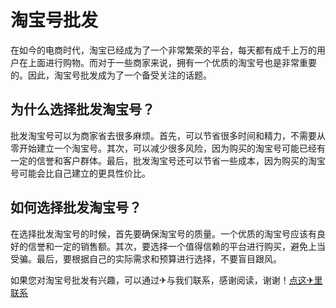 # 淘宝号批发

在如今的电商时代，淘宝已经成为了一个非常繁荣的平台，每天都有成千上万的用户在上面进行购物。而对于一些商家来说，拥有一个优质的淘宝号也是非常重要的。因此，淘宝号批发成为了一个备受关注的话题。

## 为什么选择批发淘宝号？

批发淘宝号可以为商家省去很多麻烦。首先，可以节省很多时间和精力，不需要从零开始建立一个淘宝号。其次，可以减少很多风险，因为购买的淘宝号可能已经有一定的信誉和客户群体。最后，批发淘宝号还可以节省一些成本，因为购买的淘宝号可能会比自己建立的更具性价比。

## 如何选择批发淘宝号？

在选择批发淘宝号的时候，首先要确保淘宝号的质量。一个优质的淘宝号应该有良好的信誉和一定的销售额。其次，要选择一个值得信赖的平台进行购买，避免上当受骗。最后，要根据自己的实际需求和预算进行选择，不要盲目跟风。

如果您对淘宝号批发有兴趣，可以通过✈与我们联系，感谢阅读，谢谢！[点这✈里联系](https://www.k02.cc)